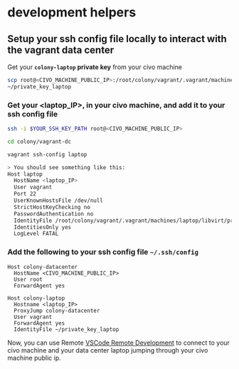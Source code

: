 # development helpers

## Setup your ssh config file locally to interact with the vagrant data center

Get your **`colony-laptop` private key** from your civo machine

```bash
scp root@<CIVO_MACHINE_PUBLIC_IP>:/root/colony/vagrant/.vagrant/machines/laptop/libvirt/private_key \
~/private_key_laptop
```

### Get your **<laptop_IP>**, in your civo machine, and add it to your ssh config file

```bash
ssh -i $YOUR_SSH_KEY_PATH root@<CIVO_MACHINE_PUBLIC_IP>

cd colony/vagrant-dc

vagrant ssh-config laptop

> You should see something like this:
Host laptop
  HostName <laptop_IP>
  User vagrant
  Port 22
  UserKnownHostsFile /dev/null
  StrictHostKeyChecking no
  PasswordAuthentication no
  IdentityFile /root/colony/vagrant/.vagrant/machines/laptop/libvirt/private_key
  IdentitiesOnly yes
  LogLevel FATAL
```

### Add the following to your ssh config file `~/.ssh/config`
```
Host colony-datacenter
  HostName <CIVO_MACHINE_PUBLIC_IP>
  User root
  ForwardAgent yes

Host colony-laptop
  Hostname <laptop_IP>
  ProxyJump colony-datacenter
  User vagrant
  ForwardAgent yes
  IdentityFile ~/private_key_laptop
```

Now, you can use Remote [VSCode Remote Development](https://marketplace.visualstudio.com/items?itemName=ms-vscode-remote.vscode-remote-extensionpack) to connect to your civo machine and your data center laptop jumping through your civo machine public ip.
